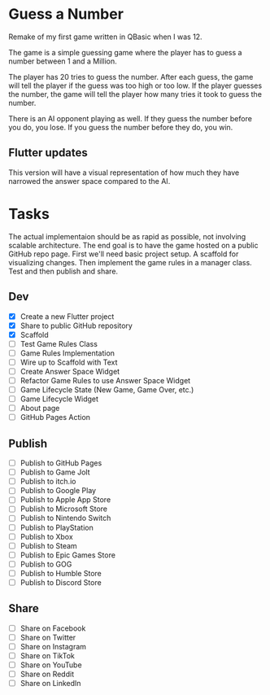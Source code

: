 # Guess a Number

Remake of my first game written in QBasic when I was 12. 

The game is a simple guessing game where the player has to guess a number between 1 and a Million. 

The player has 20 tries to guess the number. After each guess, the game will tell the player if the guess was too high or too low. If the player guesses the number, the game will tell the player how many tries it took to guess the number.

There is an AI opponent playing as well.  If they guess the number before you do, you lose.  If you guess the number before they do, you win.


## Flutter updates
This version will have a visual representation of how much they have narrowed the answer space compared to the AI.


# Tasks

The actual implementaion should be as rapid as possible, not involving scalable architecture.  The end goal is to have the game hosted on a public GitHub repo page.  First we'll need basic project setup.  A scaffold for visualizing changes. Then implement the game rules in a manager class.  Test and then publish and share.

## Dev
- [x] Create a new Flutter project
- [x] Share to public GitHub repository
- [x] Scaffold
- [ ] Test Game Rules Class
- [ ] Game Rules Implementation
- [ ] Wire up to Scaffold with Text
- [ ] Create Answer Space Widget
- [ ] Refactor Game Rules to use Answer Space Widget
- [ ] Game Lifecycle State (New Game, Game Over, etc.)
- [ ] Game Lifecycle Widget
- [ ] About page
- [ ] GitHub Pages Action

## Publish
- [ ] Publish to GitHub Pages
- [ ] Publish to Game Jolt
- [ ] Publish to itch.io
- [ ] Publish to Google Play
- [ ] Publish to Apple App Store
- [ ] Publish to Microsoft Store
- [ ] Publish to Nintendo Switch
- [ ] Publish to PlayStation
- [ ] Publish to Xbox
- [ ] Publish to Steam
- [ ] Publish to Epic Games Store
- [ ] Publish to GOG
- [ ] Publish to Humble Store
- [ ] Publish to Discord Store

## Share
- [ ] Share on Facebook
- [ ] Share on Twitter
- [ ] Share on Instagram
- [ ] Share on TikTok
- [ ] Share on YouTube
- [ ] Share on Reddit
- [ ] Share on LinkedIn
